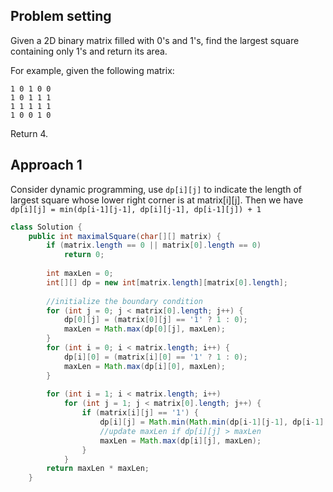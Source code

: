## Problem setting

Given a 2D binary matrix filled with 0's and 1's, find the largest square containing only 1's and return its area.

For example, given the following matrix:

```
1 0 1 0 0
1 0 1 1 1
1 1 1 1 1
1 0 0 1 0
```
Return 4.

## Approach 1
Consider dynamic programming, use `dp[i][j]` to indicate the length of largest square whose lower right corner is at matrix[i][j]. Then we have `dp[i][j] = min(dp[i-1][j-1], dp[i][j-1], dp[i-1][j]) + 1`

```java
class Solution {
    public int maximalSquare(char[][] matrix) {
        if (matrix.length == 0 || matrix[0].length == 0)
            return 0;
        
        int maxLen = 0;
        int[][] dp = new int[matrix.length][matrix[0].length];
        
        //initialize the boundary condition
        for (int j = 0; j < matrix[0].length; j++) {
            dp[0][j] = (matrix[0][j] == '1' ? 1 : 0);
            maxLen = Math.max(dp[0][j], maxLen);
        }
        for (int i = 0; i < matrix.length; i++) {
            dp[i][0] = (matrix[i][0] == '1' ? 1 : 0);
            maxLen = Math.max(dp[i][0], maxLen);
        }
        
        for (int i = 1; i < matrix.length; i++)
            for (int j = 1; j < matrix[0].length; j++) {
                if (matrix[i][j] == '1') {
                    dp[i][j] = Math.min(Math.min(dp[i-1][j-1], dp[i-1][j]), dp[i][j-1]) + 1;
                    //update maxLen if dp[i][j] > maxLen
                    maxLen = Math.max(dp[i][j], maxLen);
                }
            }
        return maxLen * maxLen;
    }
```